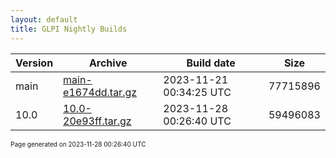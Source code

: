 ```yaml
---
layout: default
title: GLPI Nightly Builds
---
```


Version|Archive|Build date|Size
---|---|---|---
main|[main-e1674dd.tar.gz](main-e1674dd.tar.gz)|2023-11-21 00:34:25 UTC|77715896
10.0|[10.0-20e93ff.tar.gz](10.0-20e93ff.tar.gz)|2023-11-28 00:26:40 UTC|59496083

<font size="1">Page generated on 2023-11-28 00:26:40 UTC</font>

